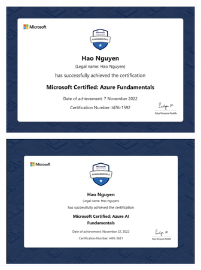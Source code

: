 ![alt text](https://github.com/thehaohcm/DevOpsLabs/blob/master/Azure/Azure_Fundamentals_Cert.jpg)

![alt text](https://github.com/thehaohcm/DevOpsLabs/blob/master/Azure/azure-ai-900-cert.png)

